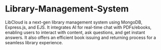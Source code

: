 # Library-Management-System
LibCloud is a next-gen library management system using MongoDB, Express.js, and EJS. It integrates AI for real-time chat with PDFs/ebooks, enabling users to interact with content, ask questions, and get instant answers. It also offers an efficient book issuing and returning process for a seamless library experience.
